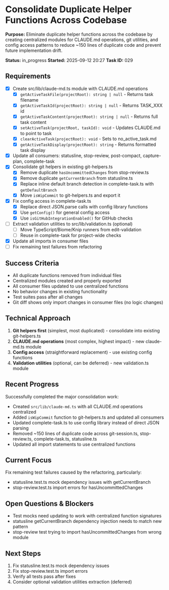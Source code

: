 # Consolidate Duplicate Helper Functions Across Codebase

**Purpose:** Eliminate duplicate helper functions across the codebase by creating centralized modules for CLAUDE.md operations, git utilities, and config access patterns to reduce ~150 lines of duplicate code and prevent future implementation drift.

**Status:** in_progress
**Started:** 2025-09-12 20:27
**Task ID:** 029

## Requirements
- [x] Create src/lib/claude-md.ts module with CLAUDE.md operations
  - [x] `getActiveTaskFile(projectRoot): string | null` - Returns task filename
  - [x] `getActiveTaskId(projectRoot): string | null` - Returns TASK_XXX id
  - [x] `getActiveTaskContent(projectRoot): string | null` - Returns full task content
  - [x] `setActiveTask(projectRoot, taskId): void` - Updates CLAUDE.md to point to task
  - [x] `clearActiveTask(projectRoot): void` - Sets to no_active_task.md
  - [x] `getActiveTaskDisplay(projectRoot): string` - Returns formatted task display
- [x] Update all consumers: statusline, stop-review, post-compact, capture-plan, complete-task
- [x] Consolidate git helpers in existing git-helpers.ts
  - [x] Remove duplicate `hasUncommittedChanges` from stop-review.ts
  - [x] Remove duplicate `getCurrentBranch` from statusline.ts
  - [x] Replace inline default branch detection in complete-task.ts with `getDefaultBranch`
  - [x] Move `isWipCommit` to git-helpers.ts and export it
- [x] Fix config access in complete-task.ts
  - [x] Replace direct JSON.parse calls with config library functions
  - [x] Use `getConfig()` for general config access
  - [x] Use `isGitHubIntegrationEnabled()` for GitHub checks
- [ ] Extract validation utilities to src/lib/validation.ts (optional)
  - [ ] Move TypeScript/Biome/Knip runners from edit-validation
  - [ ] Reuse in complete-task for project-wide checks
- [x] Update all imports in consumer files
- [ ] Fix remaining test failures from refactoring

## Success Criteria
- All duplicate functions removed from individual files
- Centralized modules created and properly exported
- All consumer files updated to use centralized functions
- No behavior changes in existing functionality
- Test suites pass after all changes
- Git diff shows only import changes in consumer files (no logic changes)

## Technical Approach
1. **Git helpers first** (simplest, most duplicated) - consolidate into existing git-helpers.ts
2. **CLAUDE.md operations** (most complex, highest impact) - new claude-md.ts module
3. **Config access** (straightforward replacement) - use existing config functions
4. **Validation utilities** (optional, can be deferred) - new validation.ts module

## Recent Progress
Successfully completed the major consolidation work:
- Created `src/lib/claude-md.ts` with all CLAUDE.md operations centralized
- Added `isWipCommit` function to git-helpers.ts and updated all consumers  
- Updated complete-task.ts to use config library instead of direct JSON parsing
- Removed ~150 lines of duplicate code across git-session.ts, stop-review.ts, complete-task.ts, statusline.ts
- Updated all import statements to use centralized functions

## Current Focus
Fix remaining test failures caused by the refactoring, particularly:
- statusline.test.ts mock dependency issues with getCurrentBranch
- stop-review.test.ts import errors for hasUncommittedChanges

## Open Questions & Blockers
- Test mocks need updating to work with centralized function signatures
- statusline getCurrentBranch dependency injection needs to match new pattern
- stop-review test trying to import hasUncommittedChanges from wrong module

## Next Steps
1. Fix statusline.test.ts mock dependency issues
2. Fix stop-review.test.ts import errors  
3. Verify all tests pass after fixes
4. Consider optional validation utilities extraction (deferred)

<!-- branch: feature/consolidate-helper-functions-029 -->